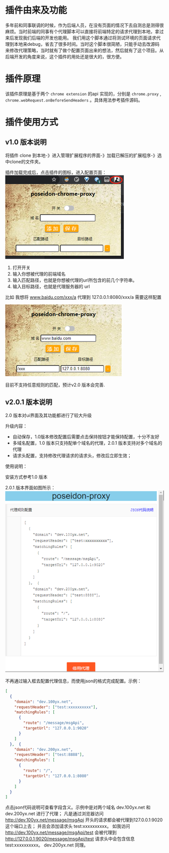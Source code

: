 
# 插件由来及功能

多年前和同事联调的时候，作为后端人员，在没有页面的情况下去自测总是测得很麻烦。当时前端的同事有个代理脚本可以直接将前端特定的请求代理到本地，拿过来后发现我们后端的开发也能用。
我们用这个脚本通过将测试环境的页面请求代理到本地来debug，省去了很多时间。当时这个脚本很简陋，只能手动去改源码来修改代理策略，当时就有了做个配置页面出来的想法，然后就有了这个项目。从后端开发的角度来说，这个插件的用处还是很大的，很方便。

# 插件原理

该插件原理是基于两个 `chrome extension` 的api 实现的，分别是 `chrome.proxy` , `chrome.webRequest.onBeforeSendHeaders` 。具体用法参考插件源码。


# 插件使用方式

## v1.0 版本说明

将插件 clone 到本地-》进入管理扩展程序的界面-》加载已解压的扩展程序-》选中clone的文件夹。

插件加载完成后，点击插件的图标，进入配置页面：
![](./img/1609925558(1).png)

1. 打开开关
2. 输入你想被代理的前端域名 
3. 输入匹配路径，也就是你想被代理的url所包含的前几个字符串。
4. 输入目标路径，也就是代理服务器的 url

比如 我想将 www.baidu.com/xxx/a 代理到 127.0.0.1:8080/xxx/a 需要这样配置

![xx](./img/1609926222(1).png)

目前不支持任意规则的匹配，预计v2.0 版本会完善.

## v2.0.1 版本说明

2.0 版本对ui界面及其功能都进行了较大升级

升级内容：

- 自动保存，1.0版本修改配置后需要点击保持按钮才能保持配置，十分不友好
- 多域名配置，1.0 版本只支持配单个域名的代理，2.0.1 版本支持对多个域名的代理
- 请求头配置，支持修改代理请求的请求头，修改后立即生效；

使用说明：

安装方式参考1.0 版本

2.0.1 版本界面如图所示：
![2.0.1](./img/2.0.1.jpg)

不再通过输入框去配置代理信息，而使用json的格式完成配置。示例：

```json 
[
  {
    "domain": "dev.100yx.net",
    "requestHeader": ["test:xxxxxxxxxx"],
    "matchingRules": [
      {
        "route": "/message/msgApi",
        "targetUrl": "127.0.0.1:9020"
      }
    ]
  },  {
    "domain": "dev.200yx.net",
    "requestHeader": ["test:8888"],
    "matchingRules": [
      {
        "route": "/",
        "targetUrl": "127.0.0.1:8080"
      }
    ]
  }
]

```

点击json代码说明可查看字段含义。示例中是对两个域名 dev.100yx.net 和 dev.200yx.net 进行了代理；
凡是通过浏览器访问 http://dev.100yx.net/message/msgApi 开头的请求都会被代理到127.0.0.1:9020这个端口上去；
并且会添加请求头 test:xxxxxxxxxx。
如我访问 http://dev.100yx.net/message/msgApi/test 会被代理到 http://127.0.0.1:9020/message/msgApi/test 
请求头中会包含信息 test:xxxxxxxxxx。
dev.200yx.net 同理。

